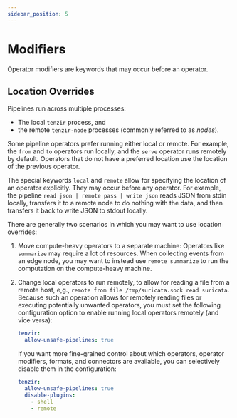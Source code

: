 ```yaml
---
sidebar_position: 5
---
```


# Modifiers

Operator modifiers are keywords that may occur before an operator.

## Location Overrides

Pipelines run across multiple processes:

- The local `tenzir` process, and
- the remote `tenzir-node` processes (commonly referred to as *nodes*).

Some pipeline operators prefer running either local or remote. For example, the
`from` and `to` operators run locally, and the `serve` operator runs remotely by
default. Operators that do not have a preferred location use the location of the
previous operator.

The special keywords `local` and `remote` allow for specifying the location of
an operator explicitly. They may occur before any operator. For example, the
pipeline `read json | remote pass | write json` reads JSON from stdin locally,
transfers it to a remote node to do nothing with the data, and
then transfers it back to write JSON to stdout locally.

There are generally two scenarios in which you may want to use location
overrides:

1. Move compute-heavy operators to a separate machine: Operators like
   `summarize` may require a lot of resources. When collecting events from an
   edge node, you may want to instead use `remote summarize` to run the
   computation on the compute-heavy machine.

2. Change local operators to run remotely, to allow for reading a file from a
   remote host, e,g., `remote from file /tmp/suricata.sock read suricata`.
   Because such an operation allows for remotely reading files or executing
   potentially unwanted operators, you must set the following configuration
   option to enable running local operators remotely (and vice versa):

   ```yaml {0} title="tenzir.yaml"
   tenzir:
     allow-unsafe-pipelines: true
   ```

   If you want more fine-grained control about which operators, operator
   modifiers, formats, and connectors are available, you can selectively disable
   them in the configuration:

   ```yaml {0} title="tenzir.yaml"
   tenzir:
     allow-unsafe-pipelines: true
     disable-plugins:
       - shell
       - remote
   ```
